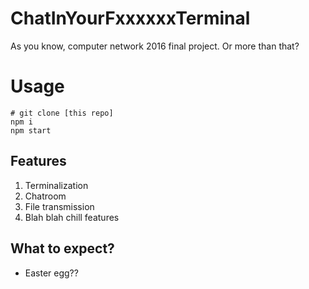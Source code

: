 # ChatInYourFxxxxxxTerminal

As you know, computer network 2016 final project.
Or more than that?

# Usage
```
# git clone [this repo]
npm i
npm start
```

## Features
1. Terminalization
2. Chatroom
3. File transmission
4. Blah blah chill features

## What to expect?
- Easter egg??
